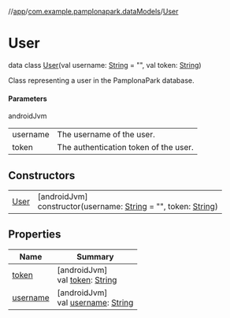 //[app](../../../index.md)/[com.example.pamplonapark.dataModels](../index.md)/[User](index.md)

# User

data class [User](index.md)(val username: [String](https://kotlinlang.org/api/latest/jvm/stdlib/kotlin/-string/index.html) = &quot;&quot;, val token: [String](https://kotlinlang.org/api/latest/jvm/stdlib/kotlin/-string/index.html))

Class representing a user in the PamplonaPark database.

#### Parameters

androidJvm

| | |
|---|---|
| username | The username of the user. |
| token | The authentication token of the user. |

## Constructors

| | |
|---|---|
| [User](-user.md) | [androidJvm]<br>constructor(username: [String](https://kotlinlang.org/api/latest/jvm/stdlib/kotlin/-string/index.html) = &quot;&quot;, token: [String](https://kotlinlang.org/api/latest/jvm/stdlib/kotlin/-string/index.html)) |

## Properties

| Name | Summary |
|---|---|
| [token](token.md) | [androidJvm]<br>val [token](token.md): [String](https://kotlinlang.org/api/latest/jvm/stdlib/kotlin/-string/index.html) |
| [username](username.md) | [androidJvm]<br>val [username](username.md): [String](https://kotlinlang.org/api/latest/jvm/stdlib/kotlin/-string/index.html) |

